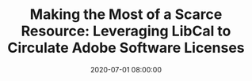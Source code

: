 ---
layout: poster
title: "Making the Most of a Scarce Resource: Leveraging LibCal to Circulate Adobe Software Licenses"
description: "Adobe (Photoshop, Illustrator, Creative Cloud, etc.) licenses are expensive and many institutions have to ration access to them. But many users are eager for access to their powerful software, and often need access only for a short time. Using open-source software that we will share with you, we use the Adobe User Management API to turn Adobe licenses on and off for users who reserve access to the software using LibCal’s “Equipment Checkout” feature. If a license is available (not checked out), users can get short-term access to the software almost instantaneously and without direct intervention by library staff. This lets us maintain an affordable number of licenses and legally and efficiently share them among students, faculty, and staff. This open source solution can also be used with other licenses that can be managed by an API."
date: 2020-07-01 08:00:00
speaker-data: [41, 14]
presenters:
  - {
      name: Ken Irwin,
      bio: "Ken Irwin is a Web Services Librarian at Miami University. He is interested in developing open-source solutions to solve challenging library issues and to make the most of our resources.",
      institution: "Miami University"
    }
  - {
      name: Michael Bomholt,
      bio: "Mike Bomholt is a Technology Development Manager at Miami University. He specializes in endpoint device and software management.",
      institution: "Miami University",
    }
# video: "//www.youtube.com/embed/blGgfC29yMM"
session-contents:
 - type: video
   url: //www.youtube.com/embed/blGgfC29yMM
   title: Software Checkout Process
 - type: image
   url: /img/posters/software-checkout.png
   title: Software Checkout Workflow
   alt: 
   text-description: "<ol><li>User checks software in/out in LibCal (signing into LibCal with institutional Single Sign-On)</li><li>The app fetches current LibCal checkouts</li><li>The app fetches current permissions from Adobe</li><li>The app compares list</li><li>The app pushes changes to the Adobe API</li><li>Adobe allows access to user</li><li>User can sign in using Single Sign On</li></ol>"
supplemental-docs:
 - type: github
   url: https://github.com/Miamiohlibs/SoftwareCheckout
   title: SoftwareCheckout on Github
#  - type: word
#    url: /handouts/handout.docx
#    title: My great worksheet
#  - type: pdf
#    url: /handouts/my-handout.pdf
#    title: Sample Handout
#  - type: website
#    url: https://example.com/nifty-widget
#    title: NiftyWidget we used to make it better!
isStaticPost: false
published: true
---